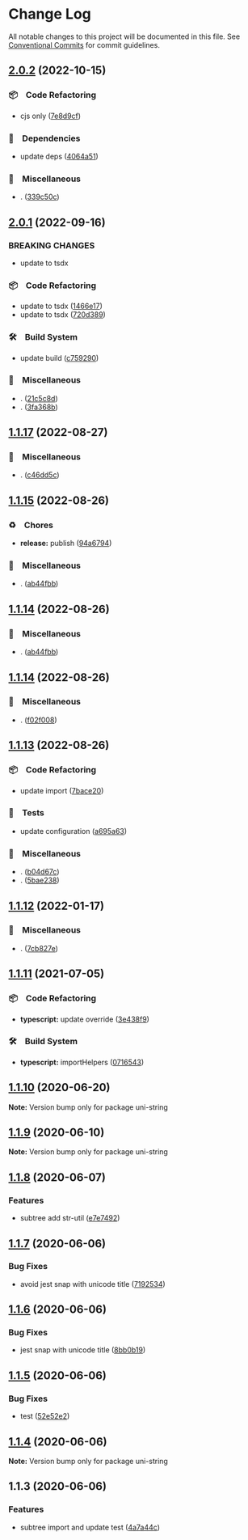 # Change Log

All notable changes to this project will be documented in this file.
See [Conventional Commits](https://conventionalcommits.org) for commit guidelines.

## [2.0.2](https://github.com/bluelovers/ws-string/compare/uni-string@2.0.1...uni-string@2.0.2) (2022-10-15)



### 📦　Code Refactoring

* cjs only ([7e8d9cf](https://github.com/bluelovers/ws-string/commit/7e8d9cf83654aad29747d283dfdda03ae82cd190))


### 📌　Dependencies

* update deps ([4064a51](https://github.com/bluelovers/ws-string/commit/4064a517bc239a54d055aeacf97315960366b8e4))


### 🔖　Miscellaneous

* . ([339c50c](https://github.com/bluelovers/ws-string/commit/339c50c70b046a1565bc9b359daba143a8a220e9))



## [2.0.1](https://github.com/bluelovers/ws-string/compare/uni-string@1.1.17...uni-string@2.0.1) (2022-09-16)


### BREAKING CHANGES

* update to tsdx



### 📦　Code Refactoring

* update to tsdx ([1466e17](https://github.com/bluelovers/ws-string/commit/1466e17a0966c03ed231de2e86267cc17ab89e2a))
* update to tsdx ([720d389](https://github.com/bluelovers/ws-string/commit/720d389186ef3344312829b57fead6bb54458b2c))


### 🛠　Build System

* update build ([c759290](https://github.com/bluelovers/ws-string/commit/c759290cde63c366dccc67e50389f16d9f7af071))


### 🔖　Miscellaneous

* . ([21c5c8d](https://github.com/bluelovers/ws-string/commit/21c5c8d85d84d749b3cb85e939be0687f1fcbcf7))
* . ([3fa368b](https://github.com/bluelovers/ws-string/commit/3fa368b5b93ba7cba2638e49e3f84af38c75fcfe))



## [1.1.17](https://github.com/bluelovers/ws-string/compare/uni-string@1.1.15...uni-string@1.1.17) (2022-08-27)



### 🔖　Miscellaneous

* . ([c46dd5c](https://github.com/bluelovers/ws-string/commit/c46dd5c282d6b6297c374f5e6983bc05a2a3914b))



## [1.1.15](https://github.com/bluelovers/ws-string/compare/uni-string@1.1.14...uni-string@1.1.15) (2022-08-26)



### ♻️　Chores

* **release:** publish ([94a6794](https://github.com/bluelovers/ws-string/commit/94a6794030893ceec691d20444d562f4579ba967))


### 🔖　Miscellaneous

* . ([ab44fbb](https://github.com/bluelovers/ws-string/commit/ab44fbb3afc8931caea68a1528c74a4e873b0731))



## [1.1.14](https://github.com/bluelovers/ws-string/compare/uni-string@1.1.14...uni-string@1.1.14) (2022-08-26)



### 🔖　Miscellaneous

* . ([ab44fbb](https://github.com/bluelovers/ws-string/commit/ab44fbb3afc8931caea68a1528c74a4e873b0731))



## [1.1.14](https://github.com/bluelovers/ws-string/compare/uni-string@1.1.13...uni-string@1.1.14) (2022-08-26)



### 🔖　Miscellaneous

* . ([f02f008](https://github.com/bluelovers/ws-string/commit/f02f0084480b8c21f85f55f1c0d5f0e0e86306dc))



## [1.1.13](https://github.com/bluelovers/ws-string/compare/uni-string@1.1.12...uni-string@1.1.13) (2022-08-26)



### 📦　Code Refactoring

* update import ([7bace20](https://github.com/bluelovers/ws-string/commit/7bace20f1efebf35b133e58e6dd107bb2ceeb562))


### 🚨　Tests

* update configuration ([a695a63](https://github.com/bluelovers/ws-string/commit/a695a63cafc1a89b5f86cdbeb4cf1295933c9039))


### 🔖　Miscellaneous

* . ([b04d67c](https://github.com/bluelovers/ws-string/commit/b04d67c8ca4b321cf88b01d82beb645f43a052e1))
* . ([5bae238](https://github.com/bluelovers/ws-string/commit/5bae23820b5f8032d9715292c485ed3272909c36))



## [1.1.12](https://github.com/bluelovers/ws-string/compare/uni-string@1.1.11...uni-string@1.1.12) (2022-01-17)


### 🔖　Miscellaneous

* . ([7cb827e](https://github.com/bluelovers/ws-string/commit/7cb827e5dc146474f8385ba919eefb48824c1dc2))





## [1.1.11](https://github.com/bluelovers/ws-string/compare/uni-string@1.1.10...uni-string@1.1.11) (2021-07-05)


### 📦　Code Refactoring

* **typescript:** update override ([3e438f9](https://github.com/bluelovers/ws-string/commit/3e438f9e69e8f7a29f0bd1dffc7e6c3a1bdd8034))


### 🛠　Build System

* **typescript:** importHelpers ([0716543](https://github.com/bluelovers/ws-string/commit/07165434bf3e251a31c4d27966ea53136e5bc2e0))





## [1.1.10](https://github.com/bluelovers/ws-string/compare/uni-string@1.1.9...uni-string@1.1.10) (2020-06-20)

**Note:** Version bump only for package uni-string





## [1.1.9](https://github.com/bluelovers/ws-string/compare/uni-string@1.1.8...uni-string@1.1.9) (2020-06-10)

**Note:** Version bump only for package uni-string





## [1.1.8](https://github.com/bluelovers/ws-string/compare/uni-string@1.1.7...uni-string@1.1.8) (2020-06-07)


### Features

* subtree add str-util ([e7e7492](https://github.com/bluelovers/ws-string/commit/e7e74928ab4dd8e36caf5cebffe43f5d19a50b4e))





## [1.1.7](https://github.com/bluelovers/ws-string/compare/uni-string@1.1.6...uni-string@1.1.7) (2020-06-06)


### Bug Fixes

* avoid jest snap with unicode title ([7192534](https://github.com/bluelovers/ws-string/commit/7192534e7e379c154397452f2c40981481198d44))





## [1.1.6](https://github.com/bluelovers/ws-string/compare/uni-string@1.1.5...uni-string@1.1.6) (2020-06-06)


### Bug Fixes

* jest snap with unicode title ([8bb0b19](https://github.com/bluelovers/ws-string/commit/8bb0b19987306f0807f198c1d5bd41b0ba3a39ce))





## [1.1.5](https://github.com/bluelovers/ws-string/compare/uni-string@1.1.4...uni-string@1.1.5) (2020-06-06)


### Bug Fixes

* test ([52e52e2](https://github.com/bluelovers/ws-string/commit/52e52e2b3822c3a0894228cbb8f25a9c3c2c9498))





## [1.1.4](https://github.com/bluelovers/ws-string/compare/uni-string@1.1.3...uni-string@1.1.4) (2020-06-06)

**Note:** Version bump only for package uni-string





## 1.1.3 (2020-06-06)


### Features

* subtree import and update test ([4a7a44c](https://github.com/bluelovers/ws-string/commit/4a7a44cdeeee0ad3197e1c2171d01a9f213c4e64))
